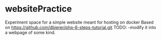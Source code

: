# websitePractice
Experiment space for a simple website meant for hosting on docker
Based on https://github.com/dbierer/php-6-steps-tutorial.git
TODO:
-modify it into a webpage of some kind.
